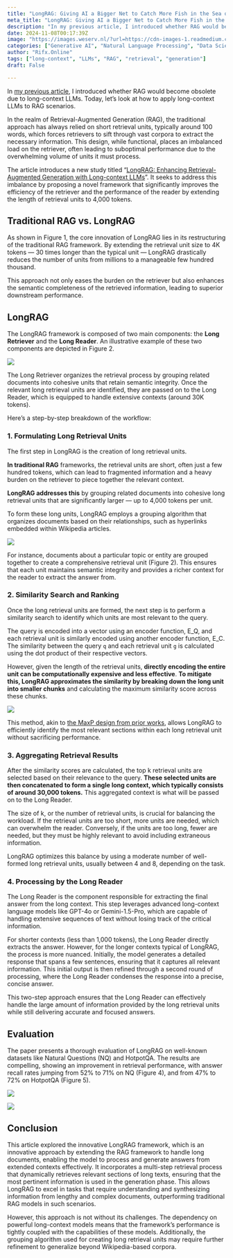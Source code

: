 ```yaml
---
title: "LongRAG: Giving AI a Bigger Net to Catch More Fish in the Sea of Information"
meta_title: "LongRAG: Giving AI a Bigger Net to Catch More Fish in the Sea of Information"
description: "In my previous article, I introduced whether RAG would become obsolete due to long-context LLMs. Today, let’s look at how to apply…"
date: 2024-11-08T00:17:39Z
image: "https://images.weserv.nl/?url=https://cdn-images-1.readmedium.com/v2/resize:fit:800/1*Nt5TRh0ooDkgmibMlA1Srg.png"
categories: ["Generative AI", "Natural Language Processing", "Data Science"]
author: "Rifx.Online"
tags: ["long-context", "LLMs", "RAG", "retrieval", "generation"]
draft: False

---
```


In [my previous article](https://readmedium.com/will-long-context-llms-cause-the-extinction-of-rag-de41ca5ddfc6), I introduced whether RAG would become obsolete due to long\-context LLMs. Today, let’s look at how to apply long\-context LLMs to RAG scenarios.

In the realm of Retrieval\-Augmented Generation (RAG), the traditional approach has always relied on short retrieval units, typically around 100 words, which forces retrievers to sift through vast corpora to extract the necessary information. This design, while functional, places an imbalanced load on the retriever, often leading to suboptimal performance due to the overwhelming volume of units it must process.

The article introduces a new study titled “[LongRAG: Enhancing Retrieval\-Augmented Generation with Long\-context LLMs](https://arxiv.org/pdf/2406.15319v3)”. It seeks to address this imbalance by proposing a novel framework that significantly improves the efficiency of the retriever and the performance of the reader by extending the length of retrieval units to 4,000 tokens.

## Traditional RAG vs. LongRAG



As shown in Figure 1, the core innovation of LongRAG lies in its restructuring of the traditional RAG framework. By extending the retrieval unit size to 4K tokens — 30 times longer than the typical unit — LongRAG drastically reduces the number of units from millions to a manageable few hundred thousand.

This approach not only eases the burden on the retriever but also enhances the semantic completeness of the retrieved information, leading to superior downstream performance.

## LongRAG

The LongRAG framework is composed of two main components: the **Long Retriever** and the **Long Reader**. An illustrative example of these two components are depicted in Figure 2\.

![](https://images.weserv.nl/?url=https://cdn-images-1.readmedium.com/v2/resize:fit:800/1*fs37A8QUj-y2rW9_iAqS3Q.png)

The Long Retriever organizes the retrieval process by grouping related documents into cohesive units that retain semantic integrity. Once the relevant long retrieval units are identified, they are passed on to the Long Reader, which is equipped to handle extensive contexts (around 30K tokens).

Here’s a step\-by\-step breakdown of the workflow:

### 1\. Formulating Long Retrieval Units

The first step in LongRAG is the creation of long retrieval units.

**In traditional RAG** frameworks, the retrieval units are short, often just a few hundred tokens, which can lead to fragmented information and a heavy burden on the retriever to piece together the relevant context.

**LongRAG addresses this** by grouping related documents into cohesive long retrieval units that are significantly larger — up to 4,000 tokens per unit.

To form these long units, LongRAG employs a grouping algorithm that organizes documents based on their relationships, such as hyperlinks embedded within Wikipedia articles.

![](https://images.weserv.nl/?url=https://cdn-images-1.readmedium.com/v2/resize:fit:800/0*zPEDmLo7rcdCQ06e.png)

For instance, documents about a particular topic or entity are grouped together to create a comprehensive retrieval unit (Figure 2\). This ensures that each unit maintains semantic integrity and provides a richer context for the reader to extract the answer from.

### 2\. Similarity Search and Ranking

Once the long retrieval units are formed, the next step is to perform a similarity search to identify which units are most relevant to the query.

The query is encoded into a vector using an encoder function, E\_Q, and each retrieval unit is similarly encoded using another encoder function, E\_C. The similarity between the query `q` and each retrieval unit `g` is calculated using the dot product of their respective vectors.

However, given the length of the retrieval units, **directly encoding the entire unit can be computationally expensive and less effective**. **To mitigate this, LongRAG approximates the similarity by breaking down the long unit into smaller chunks** and calculating the maximum similarity score across these chunks.

![](https://images.weserv.nl/?url=https://cdn-images-1.readmedium.com/v2/resize:fit:800/0*U1BsMZuyXqO1oqsl.png)

This method, akin to [the MaxP design from prior works](https://arxiv.org/pdf/1905.09217), allows LongRAG to efficiently identify the most relevant sections within each long retrieval unit without sacrificing performance.

### 3\. Aggregating Retrieval Results

After the similarity scores are calculated, the top k retrieval units are selected based on their relevance to the query. **These selected units are then concatenated to form a single long context, which typically consists of around 30,000 tokens.** This aggregated context is what will be passed on to the Long Reader.

The size of k, or the number of retrieval units, is crucial for balancing the workload. If the retrieval units are too short, more units are needed, which can overwhelm the reader. Conversely, if the units are too long, fewer are needed, but they must be highly relevant to avoid including extraneous information.

LongRAG optimizes this balance by using a moderate number of well\-formed long retrieval units, usually between 4 and 8, depending on the task.

### 4\. Processing by the Long Reader

The Long Reader is the component responsible for extracting the final answer from the long context. This step leverages advanced long\-context language models like GPT\-4o or Gemini\-1\.5\-Pro, which are capable of handling extensive sequences of text without losing track of the critical information.

For shorter contexts (less than 1,000 tokens), the Long Reader directly extracts the answer. However, for the longer contexts typical of LongRAG, the process is more nuanced. Initially, the model generates a detailed response that spans a few sentences, ensuring that it captures all relevant information. This initial output is then refined through a second round of processing, where the Long Reader condenses the response into a precise, concise answer.

This two\-step approach ensures that the Long Reader can effectively handle the large amount of information provided by the long retrieval units while still delivering accurate and focused answers.

## Evaluation

The paper presents a thorough evaluation of LongRAG on well\-known datasets like Natural Questions (NQ) and HotpotQA. The results are compelling, showing an improvement in retrieval performance, with answer recall rates jumping from 52% to 71% on NQ (Figure 4\), and from 47% to 72% on HotpotQA (Figure 5\).

![](https://images.weserv.nl/?url=https://cdn-images-1.readmedium.com/v2/resize:fit:800/0*wLUdp-4OihjAz8Fu.png)

![](https://images.weserv.nl/?url=https://cdn-images-1.readmedium.com/v2/resize:fit:800/0*vmTsnuIsV6LxJFtj.png)

## Conclusion

This article explored the innovative LongRAG framework, which is an innovative approach by extending the RAG framework to handle long documents, enabling the model to process and generate answers from extended contexts effectively. It incorporates a multi\-step retrieval process that dynamically retrieves relevant sections of long texts, ensuring that the most pertinent information is used in the generation phase. This allows LongRAG to excel in tasks that require understanding and synthesizing information from lengthy and complex documents, outperforming traditional RAG models in such scenarios.

However, this approach is not without its challenges. The dependency on powerful long\-context models means that the framework’s performance is tightly coupled with the capabilities of these models. Additionally, the grouping algorithm used for creating long retrieval units may require further refinement to generalize beyond Wikipedia\-based corpora.


